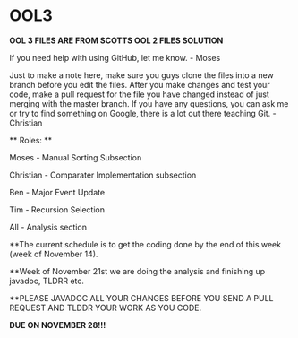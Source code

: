 # OOL3

**OOL 3 FILES ARE FROM SCOTTS OOL 2 FILES SOLUTION**

If you need help with using GitHub, let me know. - Moses

Just to make a note here, make sure you guys clone the files into a new branch before you edit the files. After you make changes and test your code, make a pull request for the file you have changed instead of just merging with the master branch. If you have any questions, you can ask me or try to find something on Google, there is a lot out there teaching Git. -Christian

** Roles: **

Moses - Manual Sorting Subsection

Christian - Comparater Implementation subsection

Ben - Major Event Update

Tim - Recursion Selection

All - Analysis section

**The current schedule is to get the coding done by the end of this week (week of November 14).

**Week of November 21st we are doing the analysis and finishing up javadoc, TLDRR etc.

**PLEASE JAVADOC ALL YOUR CHANGES BEFORE YOU SEND A PULL REQUEST AND TLDDR YOUR WORK AS YOU CODE.

**DUE ON NOVEMBER 28!!!**
